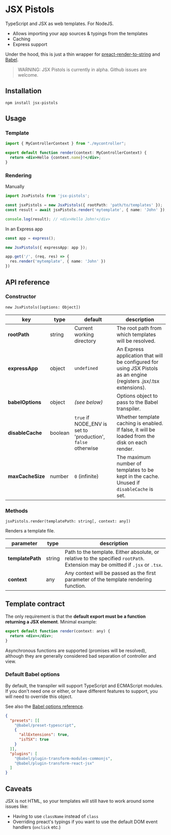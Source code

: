# JSX Pistols

TypeScript and JSX as web templates. For NodeJS.

* Allows importing your app sources & typings from the templates
* Caching
* Express support

Under the hood, this is just a thin wrapper for [preact-render-to-string](https://www.npmjs.com/package/preact-render-to-string) and [Babel](https://babeljs.io/).

> WARNING: JSX Pistols is currently in alpha. Github issues are welcome.

## Installation

```
npm install jsx-pistols
```

## Usage

### Template

```jsx
import { MyControllerContext } from "./mycontroller";

export default function render(context: MyControllerContext) {
  return <div>Hello {context.name}!</div>;
}
```

### Rendering

Manually

```typescript
import JsxPistols from 'jsx-pistols';

const jsxPistols = new JsxPistols({ rootPath: 'path/to/templates' });
const result = await jsxPistols.render('mytemplate', { name: 'John' });

console.log(result); // <div>Hello John!</div>
```

In an Express app

```typescript
const app = express();

new JsxPistols({ expressApp: app });

app.get('/', (req, res) => {
  res.render('mytemplate', { name: 'John' })
})
```

## API reference

### Constructor

`new JsxPistols([options: Object])`

| key | type | default | description | 
| --- | ---- | ------- | ----------- |
| **rootPath** | string | Current working directory | The root path from which templates will be resolved. |
| **expressApp** | object | `undefined` | An Express application that will be configured for using JSX Pistols as an engine (registers .jsx/.tsx extensions). |
| **babelOptions** | object | *(see below)* | Options object to pass to the Babel transpiler. |
| **disableCache** | boolean | `true` if NODE_ENV is set to 'production', `false` otherwise | Whether template caching is enabled. If false, it will be loaded from the disk on each render. |
| **maxCacheSize** | number | `0` (infinite) | The maximum number of templates to be kept in the cache. Unused if `disableCache` is set. |

### Methods

`jsxPistols.render(templatePath: string[, context: any])`

Renders a template file.

| parameter | type | description | 
| --- | ---- | ------- |
| **templatePath** | string | Path to the template. Either absolute, or relative to the specified `rootPath`. Extension may be omitted if `.jsx` or `.tsx`. |
| **context** | any | Any context will be passed as the first parameter of the template rendering function. | 

## Template contract

The only requirement is that the **default export must be a function returning a JSX element**. Minimal example:

```jsx
export default function render(context: any) {
  return <div></div>;
}
```

Asynchronous functions are supported (promises will be resolved), although they are generally considered bad separation of controller and view.

### Default Babel options

By default, the transpiler will support TypeScript and ECMAScript modules. If you don't need one or either, or have different features to support, you will need to override this object.

See also the [Babel options reference](https://babeljs.io/docs/en/options).

```json
{
  "presets": [[
    "@babel/preset-typescript",
    {
      "allExtensions": true,
      "isTSX": true
    }
  ]],
  "plugins": [
    "@babel/plugin-transform-modules-commonjs",
    "@babel/plugin-transform-react-jsx"
  ]
}
```

## Caveats

JSX is not HTML, so your templates will still have to work around some issues like:
* Having to use `className` instead of `class`
* Overriding preact's typings if you want to use the default DOM event handlers (`onclick` etc.)
